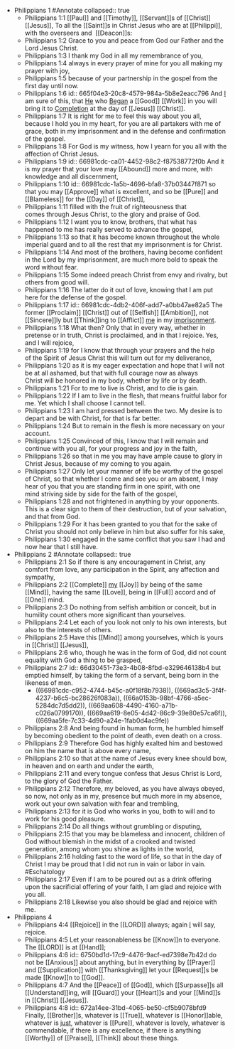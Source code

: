 - Philippians 1 #Annotate
  collapsed:: true
	- Philippians 1:1
	  [[Paul]] and [[Timothy]], [[Servant]]s of [[Christ]] [[Jesus]],
	  To all the [[Saint]]s in Christ Jesus who are at [[Philippi]], with the overseers and  [[Deacon]]s:
	- Philippians 1:2
	  Grace to you and peace from God our Father and the Lord Jesus Christ.
	- Philippians 1:3
	  I thank my God in all my remembrance of you,
	- Philippians 1:4
	  always in every prayer of mine for you all making my prayer with joy,
	- Philippians 1:5
	  because of your partnership in the gospel from the first day until now.
	- Philippians 1:6
	  id:: 665f04e3-20c8-4579-984a-5b8e2eacc796
	  And [I]([[Paul]]) am sure of this, that [He]([[God]]) who [Began]([[Beginning]]) a [[Good]] [[Work]] in you will bring it to [Completion]([[Finish]]) at the day of [[Jesus]] [[Christ]].
	- Philippians 1:7
	  It is right for me to feel this way about you all, because I hold you in my heart, for you are all partakers with me of grace, both in my imprisonment and in the defense and confirmation of the gospel.
	- Philippians 1:8
	  For God is my witness, how I yearn for you all with the affection of Christ Jesus.
	- Philippians 1:9
	  id:: 66981cdc-ca01-4452-98c2-f87538772f0b
	  And it is my prayer that your love may [[Abound]] more and more, with knowledge and all discernment,
	- Philippians 1:10
	  id:: 66981cdc-1a5b-4696-bfa8-37b03447f871
	  so that you may [[Approve]] what is excellent, and so be [[Pure]] and [[Blameless]] for the [[Day]] of [[Christ]],
	- Philippians 1:11
	  filled with the fruit of righteousness that comes through Jesus Christ, to the glory and praise of God.
	- Philippians 1:12
	  I want you to know, brothers, that what has happened to me has really served to advance the gospel,
	- Philippians 1:13
	  so that it has become known throughout the whole imperial guard and to all the rest that my imprisonment is for Christ.
	- Philippians 1:14
	  And most of the brothers, having become confident in the Lord by my imprisonment, are much more bold to speak the word without fear.
	- Philippians 1:15
	  Some indeed preach Christ from envy and rivalry, but others from good will.
	- Philippians 1:16
	  The latter do it out of love, knowing that I am put here for the defense of the gospel.
	- Philippians 1:17
	  id:: 66981cdc-4db2-406f-add7-a0bb47ae82a5
	  The former [[Proclaim]] [[Christ]] out of [[Selfish]] [[Ambition]], not [[Sincere]]ly but [[Think]]ing to [[Afflict]] [me]([[Paul]]) in my [imprisonment]([[Prison]]).
	- Philippians 1:18
	  What then? Only that in every way, whether in pretense or in truth, Christ is proclaimed, and in that I rejoice.
	  Yes, and I will rejoice,
	- Philippians 1:19
	  for I know that through your prayers and the help of the Spirit of Jesus Christ this will turn out for my deliverance,
	- Philippians 1:20
	  as it is my eager expectation and hope that I will not be at all ashamed, but that with full courage now as always Christ will be honored in my body, whether by life or by death.
	- Philippians 1:21
	  For to me to live is Christ, and to die is gain.
	- Philippians 1:22
	  If I am to live in the flesh, that means fruitful labor for me. Yet which I shall choose I cannot tell.
	- Philippians 1:23
	  I am hard pressed between the two. My desire is to depart and be with Christ, for that is far better.
	- Philippians 1:24
	  But to remain in the flesh is more necessary on your account.
	- Philippians 1:25
	  Convinced of this, I know that I will remain and continue with you all, for your progress and joy in the faith,
	- Philippians 1:26
	  so that in me you may have ample cause to glory in Christ Jesus, because of my coming to you again.
	- Philippians 1:27
	  Only let your manner of life be worthy of the gospel of Christ, so that whether I come and see you or am absent, I may hear of you that you are standing firm in one spirit, with one mind striving side by side for the faith of the gospel,
	- Philippians 1:28
	  and not frightened in anything by your opponents. This is a clear sign to them of their destruction, but of your salvation, and that from God.
	- Philippians 1:29
	  For it has been granted to you that for the sake of Christ you should not only believe in him but also suffer for his sake,
	- Philippians 1:30
	  engaged in the same conflict that you saw I had and now hear that I still have.
- Philippians 2 #Annotate
  collapsed:: true
	- Philippians 2:1
	  So if there is any encouragement in Christ, any comfort from love, any participation in the Spirit, any affection and sympathy,
	- Philippians 2:2
	  [[Complete]] [my]([[Paul]]) [[Joy]] by being of the same [[Mind]], having the same [[Love]], being in [[Full]] accord and of [[One]] mind.
	- Philippians 2:3
	  Do nothing from selfish ambition or conceit, but in humility count others more significant than yourselves.
	- Philippians 2:4
	  Let each of you look not only to his own interests, but also to the interests of others.
	- Philippians 2:5
	  Have this [[Mind]] among yourselves, which is yours in [[Christ]] [[Jesus]],
	- Philippians 2:6
	  who, though he was in the form of God, did not count equality with God a thing to be grasped,
	- Philippians 2:7
	  id:: 66d30451-73e3-4b08-8fbd-e329646138b4
	  but emptied himself, by taking the form of a servant, being born in the likeness of men.
		- ((66981cdc-c952-4744-b45c-a0f18f8b7938)), ((669ad3c5-3f4f-4237-b6c5-bc28626f083a)), ((66a0153b-98bf-4766-a5ec-5284dc7d5dd2)), ((669aa608-4490-4160-a71b-c026a0799170)), ((669aa619-8e05-4d42-86c9-39e80e57ca6f)), ((669aa5fe-7c33-4d90-a24e-1fab0d4ac9fe))
	- Philippians 2:8
	  And being found in human form, he humbled himself by becoming obedient to the point of death, even death on a cross.
	- Philippians 2:9
	  Therefore God has highly exalted him and bestowed on him the name that is above every name,
	- Philippians 2:10
	  so that at the name of Jesus every knee should bow, in heaven and on earth and under the earth,
	- Philippians 2:11
	  and every tongue confess that Jesus Christ is Lord, to the glory of God the Father.
	- Philippians 2:12
	  Therefore, my beloved, as you have always obeyed, so now, not only as in my, presence but much more in my absence, work out your own salvation with fear and trembling,
	- Philippians 2:13
	  for it is God who works in you, both to will and to work for his good pleasure.
	- Philippians 2:14
	  Do all things without grumbling or disputing,
	- Philippians 2:15
	  that you may be blameless and innocent, children of God without blemish in the midst of a crooked and twisted generation, among whom you shine as lights in the world,
	- Philippians 2:16
	  holding fast to the word of life, so that in the day of Christ I may be proud that I did not run in vain or labor in vain. #Eschatology
	- Philippians 2:17
	  Even if I am to be poured out as a drink offering upon the sacrificial offering of your faith, I am glad and rejoice with you all.
	- Philippians 2:18
	  Likewise you also should be glad and rejoice with me.
- Philippians 4
	- Philippians 4:4
	  [[Rejoice]] in the [[LORD]] always; again [I]([[Paul]]) will say, rejoice.
	- Philippians 4:5
	  Let your reasonableness be [[Know]]n to everyone. The [[LORD]] is at [[Hand]];
	- Philippians 4:6
	  id:: 6750bd1d-17c9-4476-9acf-ed7398e7b42d
	  do not be [[Anxious]] about anything, but in everything by [[Prayer]] and [[Supplication]] with [[Thanksgiving]] let your [[Request]]s be made [[Know]]n to [[God]].
	- Philippians 4:7
	  And the [[Peace]] of [[God]], which [[Surpasse]]s all [[Understand]]ing, will [[Guard]] your [[Heart]]s and your [[Mind]]s in [[Christ]] [[Jesus]].
	- Philippians 4:8
	  id:: 672a14ee-31bd-4065-be50-cf5b9078bfd9
	  Finally, [[Brother]]s, whatever is [[True]], whatever is [[Honor]]able, whatever is [just]([[Justice]]), whatever is [[Pure]], whatever is lovely, whatever is commendable, if there is any excellence, if there is anything  [[Worthy]] of [[Praise]], [[Think]] about these things.